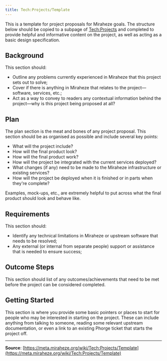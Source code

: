 ```yaml
---
title: Tech:Projects/Template
---
```


This is a template for project proposals for Miraheze goals. The structure below should be copied to a subpage of [Tech:Projects](https://meta.miraheze.org/wiki/Tech:Projects) and completed to provide helpful and informative content on the project, as well as acting as a basic design specification.

## Background 

This section should:
* Outline any problems currently experienced in Miraheze that this project sets out to solve;
* Cover if there is anything in Miraheze that relates to the project—software, services, etc.;
* Act as a way to convey to readers any contextual information behind the project—why is this project being proposed at all?

## Plan 

The plan section is the meat and bones of any project proposal. This section should be as organised as possible and include several key points:
* What will the project include?
* How will the final product look?
* How will the final product work?
* How will the project be integrated with the current services deployed?
* What changes (if any) need to be made to the Miraheze infrastructure or existing services?
* How will the project be deployed when it is finished or in parts when they're complete?

Examples, mock-ups, etc., are extremely helpful to put across what the final product should look and behave like.

## Requirements 

This section should:
* Identify any technical limitations in Miraheze or upstream software that needs to be resolved;
* Any external (or internal from separate people) support or assistance that is needed to ensure success;

## Outcome Steps 

This section should list of any outcomes/achievements that need to be met before the project can be considered completed.

## Getting Started 

This section is where you provide some basic pointers or places to start for people who may be interested in starting on the project. These can include anything from talking to someone, reading some relevant upstream documentation, or even a link to an existing Phorge ticket that starts the project off.

----
**Source**: [https://meta.miraheze.org/wiki/Tech:Projects/Template](https://meta.miraheze.org/wiki/Tech:Projects/Template)